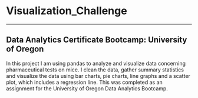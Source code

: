 # Visualization_Challenge
---
## Data Analytics Certificate Bootcamp: University of Oregon

In this project I am using pandas to analyze and visualize data concerning pharmaceutical tests on mice. I clean the data, gather summary statistics and visualize the data using bar charts, pie charts, line graphs and a scatter plot, which includes a regression line. This was completed as an assignment for the University of Oregon Data Analytics Bootcamp.
